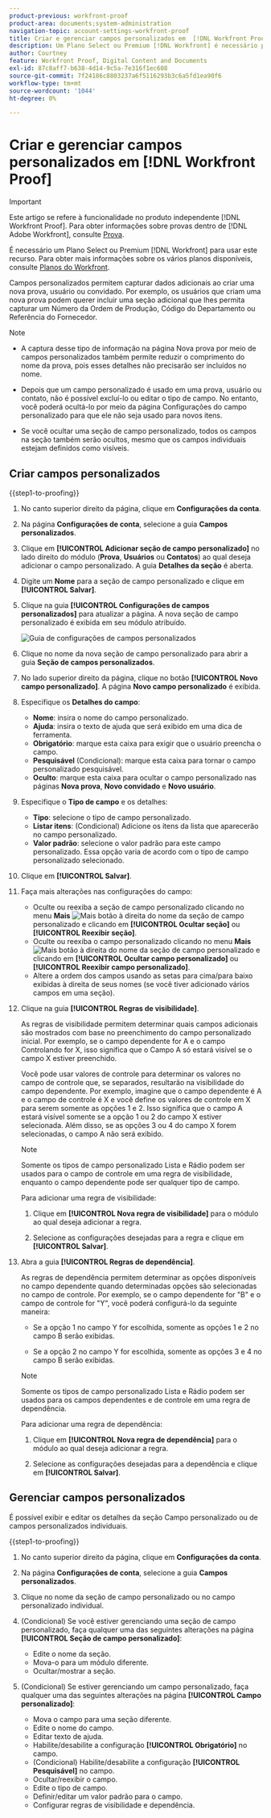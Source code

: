 ```yaml
---
product-previous: workfront-proof
product-area: documents;system-administration
navigation-topic: account-settings-workfront-proof
title: Criar e gerenciar campos personalizados em  [!DNL Workfront Proof]
description: Um Plano Select ou Premium [!DNL Workfront] é necessário para usar este recurso. Para obter mais informações sobre os vários planos disponíveis, consulte Planos do Workfront.
author: Courtney
feature: Workfront Proof, Digital Content and Documents
exl-id: 87c8aff7-b638-4d14-9c5a-7e316f1ec608
source-git-commit: 7f24186c8803237a6f5116293b3c6a5fd1ea90f6
workflow-type: tm+mt
source-wordcount: '1044'
ht-degree: 0%

---
```


# Criar e gerenciar campos personalizados em [!DNL Workfront Proof]

<!-- Audited: 4/2025 -->

>[!IMPORTANT]
>
>Este artigo se refere à funcionalidade no produto independente [!DNL Workfront Proof]. Para obter informações sobre provas dentro de [!DNL Adobe Workfront], consulte [Prova](../../../review-and-approve-work/proofing/proofing.md).

É necessário um Plano Select ou Premium [!DNL Workfront] para usar este recurso. Para obter mais informações sobre os vários planos disponíveis, consulte [Planos do Workfront](https://business.adobe.com/br/products/workfront/pricing.html).

Campos personalizados permitem capturar dados adicionais ao criar uma nova prova, usuário ou convidado. Por exemplo, os usuários que criam uma nova prova podem querer incluir uma seção adicional que lhes permita capturar um Número da Ordem de Produção, Código do Departamento ou Referência do Fornecedor.

>[!NOTE]
>
>* A captura desse tipo de informação na página Nova prova por meio de campos personalizados também permite reduzir o comprimento do nome da prova, pois esses detalhes não precisarão ser incluídos no nome.
>
>* Depois que um campo personalizado é usado em uma prova, usuário ou contato, não é possível excluí-lo ou editar o tipo de campo. No entanto, você poderá ocultá-lo por meio da página Configurações do campo personalizado para que ele não seja usado para novos itens.
>
>* Se você ocultar uma seção de campo personalizado, todos os campos na seção também serão ocultos, mesmo que os campos individuais estejam definidos como visíveis.

## Criar campos personalizados

{{step1-to-proofing}}

1. No canto superior direito da página, clique em **Configurações da conta**.

1. Na página **Configurações de conta**, selecione a guia **Campos personalizados**.

1. Clique em **[!UICONTROL Adicionar seção de campo personalizado]** no lado direito do módulo (**Prova**, **Usuários** ou **Contatos**) ao qual deseja adicionar o campo personalizado. A guia **Detalhes da seção** é aberta.

1. Digite um **Nome** para a seção de campo personalizado e clique em **[!UICONTROL Salvar]**.

1. Clique na guia **[!UICONTROL Configurações de campos personalizados]** para atualizar a página. A nova seção de campo personalizado é exibida em seu módulo atribuído.

   ![Guia de configurações de campos personalizados](assets/custom-field-settings-tab.png)

1. Clique no nome da nova seção de campo personalizado para abrir a guia **Seção de campos personalizados**.

1. No lado superior direito da página, clique no botão **[!UICONTROL Novo campo personalizado]**. A página **Novo campo personalizado** é exibida.

1. Especifique os **Detalhes do campo**:

   * **Nome**: insira o nome do campo personalizado.
   * **Ajuda**: insira o texto de ajuda que será exibido em uma dica de ferramenta.
   * **Obrigatório**: marque esta caixa para exigir que o usuário preencha o campo.
   * **Pesquisável** (Condicional): marque esta caixa para tornar o campo personalizado pesquisável.
   * **Oculto**: marque esta caixa para ocultar o campo personalizado nas páginas **Nova prova**, **Novo convidado** e **Novo usuário**.

1. Especifique o **Tipo de campo** e os detalhes:

   * **Tipo**: selecione o tipo de campo personalizado.
   * **Listar itens**: (Condicional) Adicione os itens da lista que aparecerão no campo personalizado.
   * **Valor padrão**: selecione o valor padrão para este campo personalizado. Essa opção varia de acordo com o tipo de campo personalizado selecionado.

1. Clique em **[!UICONTROL Salvar]**.

1. Faça mais alterações nas configurações do campo:

   * Oculte ou reexiba a seção de campo personalizado clicando no menu **Mais** ![Mais botão](assets/more-button-small.png) à direita do nome da seção de campo personalizado e clicando em **[!UICONTROL Ocultar seção]** ou **[!UICONTROL Reexibir seção]**.
   * Oculte ou reexiba o campo personalizado clicando no menu **Mais** ![Mais botão](assets/more-button-small.png) à direita do nome da seção de campo personalizado e clicando em **[!UICONTROL Ocultar campo personalizado]** ou **[!UICONTROL Reexibir campo personalizado]**.
   * Altere a ordem dos campos usando as setas para cima/para baixo exibidas à direita de seus nomes (se você tiver adicionado vários campos em uma seção).

1. Clique na guia **[!UICONTROL Regras de visibilidade]**.

   As regras de visibilidade permitem determinar quais campos adicionais são mostrados com base no preenchimento do campo personalizado inicial. Por exemplo, se o campo dependente for A e o campo Controlando for X, isso significa que o Campo A só estará visível se o campo X estiver preenchido.

   Você pode usar valores de controle para determinar os valores no campo de controle que, se separados, resultarão na visibilidade do campo dependente. Por exemplo, imagine que o campo dependente é A e o campo de controle é X e você define os valores de controle em X para serem somente as opções 1 e 2. Isso significa que o campo A estará visível somente se a opção 1 ou 2 do campo X estiver selecionada. Além disso, se as opções 3 ou 4 do campo X forem selecionadas, o campo A não será exibido.

   >[!NOTE]
   >
   >Somente os tipos de campo personalizado Lista e Rádio podem ser usados para o campo de controle em uma regra de visibilidade, enquanto o campo dependente pode ser qualquer tipo de campo.

   Para adicionar uma regra de visibilidade:

   1. Clique em **[!UICONTROL Nova regra de visibilidade]** para o módulo ao qual deseja adicionar a regra.

   1. Selecione as configurações desejadas para a regra e clique em **[!UICONTROL Salvar]**.

1. Abra a guia **[!UICONTROL Regras de dependência]**.

   As regras de dependência permitem determinar as opções disponíveis no campo dependente quando determinadas opções são selecionadas no campo de controle. Por exemplo, se o campo dependente for &quot;B&quot; e o campo de controle for &quot;Y&quot;, você poderá configurá-lo da seguinte maneira:

   * Se a opção 1 no campo Y for escolhida, somente as opções 1 e 2 no campo B serão exibidas.

   * Se a opção 2 no campo Y for escolhida, somente as opções 3 e 4 no campo B serão exibidas.

   >[!NOTE]
   >
   >Somente os tipos de campo personalizado Lista e Rádio podem ser usados para os campos dependentes e de controle em uma regra de dependência.

   Para adicionar uma regra de dependência:

   1. Clique em **[!UICONTROL Nova regra de dependência]** para o módulo ao qual deseja adicionar a regra.

   1. Selecione as configurações desejadas para a dependência e clique em **[!UICONTROL Salvar]**.

## Gerenciar campos personalizados

É possível exibir e editar os detalhes da seção Campo personalizado ou de campos personalizados individuais.

{{step1-to-proofing}}

1. No canto superior direito da página, clique em **Configurações da conta**.

1. Na página **Configurações de conta**, selecione a guia **Campos personalizados**.

1. Clique no nome da seção de campo personalizado ou no campo personalizado individual.

1. (Condicional) Se você estiver gerenciando uma seção de campo personalizado, faça qualquer uma das seguintes alterações na página **[!UICONTROL Seção de campo personalizado]**:

   * Edite o nome da seção.
   * Mova-o para um módulo diferente.
   * Ocultar/mostrar a seção.

1. (Condicional) Se estiver gerenciando um campo personalizado, faça qualquer uma das seguintes alterações na página **[!UICONTROL Campo personalizado]**:

   * Mova o campo para uma seção diferente.
   * Edite o nome do campo.
   * Editar texto de ajuda.
   * Habilite/desabilite a configuração **[!UICONTROL Obrigatório]** no campo.
   * (Condicional) Habilite/desabilite a configuração **[!UICONTROL Pesquisável]** no campo.
   * Ocultar/reexibir o campo.
   * Edite o tipo de campo.
   * Definir/editar um valor padrão para o campo.
   * Configurar regras de visibilidade e dependência.
